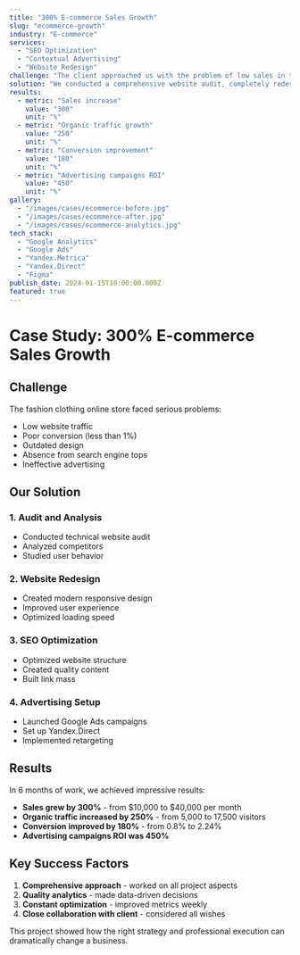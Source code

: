 ```yaml
---
title: "300% E-commerce Sales Growth"
slug: "ecommerce-growth"
industry: "E-commerce"
services:
  - "SEO Optimization"
  - "Contextual Advertising"
  - "Website Redesign"
challenge: "The client approached us with the problem of low sales in their online clothing store. The website had an outdated design, poor conversion, and was practically absent from search results."
solution: "We conducted a comprehensive website audit, completely redesigned the UX/UI, optimized the site for search engines, and launched effective advertising campaigns in Google Ads and Yandex.Direct."
results:
  - metric: "Sales increase"
    value: "300"
    unit: "%"
  - metric: "Organic traffic growth"
    value: "250"
    unit: "%"
  - metric: "Conversion improvement"
    value: "180"
    unit: "%"
  - metric: "Advertising campaigns ROI"
    value: "450"
    unit: "%"
gallery:
  - "/images/cases/ecommerce-before.jpg"
  - "/images/cases/ecommerce-after.jpg"
  - "/images/cases/ecommerce-analytics.jpg"
tech_stack:
  - "Google Analytics"
  - "Google Ads"
  - "Yandex.Metrica"
  - "Yandex.Direct"
  - "Figma"
publish_date: 2024-01-15T10:00:00.000Z
featured: true
---
```


# Case Study: 300% E-commerce Sales Growth

## Challenge

The fashion clothing online store faced serious problems:
- Low website traffic
- Poor conversion (less than 1%)
- Outdated design
- Absence from search engine tops
- Ineffective advertising

## Our Solution

### 1. Audit and Analysis
- Conducted technical website audit
- Analyzed competitors
- Studied user behavior

### 2. Website Redesign
- Created modern responsive design
- Improved user experience
- Optimized loading speed

### 3. SEO Optimization
- Optimized website structure
- Created quality content
- Built link mass

### 4. Advertising Setup
- Launched Google Ads campaigns
- Set up Yandex.Direct
- Implemented retargeting

## Results

In 6 months of work, we achieved impressive results:

- **Sales grew by 300%** - from $10,000 to $40,000 per month
- **Organic traffic increased by 250%** - from 5,000 to 17,500 visitors
- **Conversion improved by 180%** - from 0.8% to 2.24%
- **Advertising campaigns ROI was 450%**

## Key Success Factors

1. **Comprehensive approach** - worked on all project aspects
2. **Quality analytics** - made data-driven decisions
3. **Constant optimization** - improved metrics weekly
4. **Close collaboration with client** - considered all wishes

This project showed how the right strategy and professional execution can dramatically change a business.